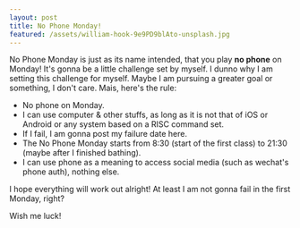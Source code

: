 ```yaml
---
layout: post
title: No Phone Monday!
featured: /assets/william-hook-9e9PD9blAto-unsplash.jpg
---
```


No Phone Monday is just as its name intended, that you play __no phone__ on Monday! It's gonna be a little challenge set by myself. I dunno why I am setting this challenge for myself. Maybe I am pursuing a greater goal or something, I don't care. Mais, here's the rule:

- No phone on Monday.
- I can use computer & other stuffs, as long as it is not that of iOS or Android or any system based on a RISC command set.
- If I fail, I am gonna post my failure date here.
- The No Phone Monday starts from 8:30 (start of the first class) to 21:30 (maybe after I finished bathing).
- I can use phone as a meaning to access social media (such as wechat's phone auth), nothing else.

I hope everything will work out alright! At least I am not gonna fail in the first Monday, right?

Wish me luck!
